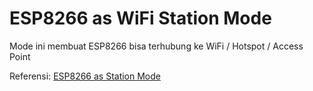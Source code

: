 # ESP8266 as WiFi Station Mode

Mode ini membuat ESP8266 bisa terhubung ke WiFi / Hotspot / Access Point

Referensi:
[ESP8266 as Station Mode](https://www.warriornux.com/esp8266-arduino-ide-wifi-station-mode/)
